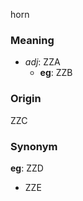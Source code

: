 horn
### Meaning
+ _adj_: ZZA
    + __eg__: ZZB

### Origin

ZZC

### Synonym

__eg__: ZZD

+ ZZE



